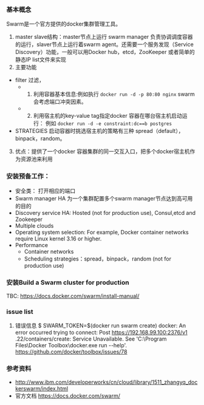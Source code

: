 ### 基本概念
Swarm是一个官方提供的docker集群管理工具。
1. master slave结构：master节点上运行 swarm manager 负责协调调度容器的运行，slaver节点上运行着swarm agent。还需要一个服务发现（Service Discovery）功能，一般可以用Docker hub，etcd，ZooKeeper 或者简单的静态IP list文件来实现
2. 主要功能
 - filter 过滤，
     - 1. 利用容器基本信息:例如执行 `docker run -d -p 80:80 nginx`   swarm会考虑端口冲突因素。
     - 2. 利用宿主机的key-value tag指定docker 容器在哪台宿主机启动运行： 例如 `docker run -d -e constraint:dc==b postgres`
 - STRATEGIES 启动容器时挑选宿主机的策略有三种 spread（default），binpack，random。
3. 优点：提供了一个docker 容器集群的同一交互入口，把多个docker宿主机作为资源池来利用

### 安装预备工作：
 - 安全类： 打开相应的端口
 - Swarm manager HA 为一个集群配置多个swarm manager节点达到高可用的目的
 - Discovery service HA: Hosted (not for production use), Consul,etcd and Zookeeper
 - Multiple clouds
 - Operating system selection: For example, Docker container networks require Linux kernel 3.16 or higher.
 - Performance
    - Container networks
    - Scheduling strategies：spread，binpack，random (not for production use)

### 安装Build a Swarm cluster for production
TBC:  https://docs.docker.com/swarm/install-manual/

### issue list
1. 错误信息
$ SWARM_TOKEN=$(docker run swarm create)
docker: An error occurred trying to connect: Post https://192.168.99.100:2376/v1 .22/containers/create: Service Unavailable.
See 'C:\Program Files\Docker Toolbox\docker.exe run --help'.
https://github.com/docker/toolbox/issues/78

### 参考资料
- http://www.ibm.com/developerworks/cn/cloud/library/1511_zhangyq_dockerswarm/index.html
- 官方文档 https://docs.docker.com/swarm/